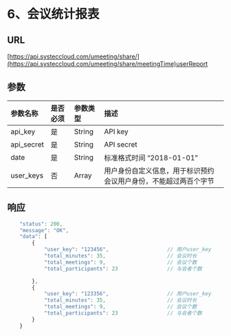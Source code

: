 # 6、会议统计报表

## URL

[https://api.systeccloud.com/umeeting/share/](https://api.systeccloud.com/umeeting/share/meetingTime)userReport

## 参数

| 参数名称 | 是否必须 | 参数类型 | 描述 |
| :--- | :--- | :--- | :--- |
| api\_key | 是 | String | API key |
| api\_secret | 是 | String | API secret |
| date | 是 | String | 标准格式时间 “2018-01-01” |
| user\_keys | 否 | Array | 用户身份自定义信息，用于标识预约会议用户身份，不能超过两百个字节 |

## 响应

```javascript
    "status": 200,
    "message": "OK",
    "data": [
        {
            "user_key": "123456",                   // 用户user_key
            "total_minutes": 35,                    // 会议时长
            "total_meetings": 9,                    // 会议个数
            "total_participants": 23                // 与会者个数

        },
        {
            "user_key": "123356",                   // 用户user_key
            "total_minutes": 35,                    // 会议时长
            "total_meetings": 9,                    // 会议个数
            "total_participants": 23                // 与会者个数
        }
    }
```

